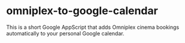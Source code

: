# omniplex-to-google-calendar
This is a short Google AppScript that adds Omniplex cinema bookings automatically to your personal Google calendar.
